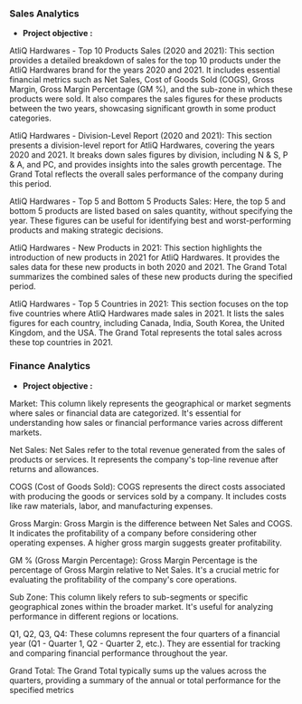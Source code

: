 
### Sales Analytics
- **Project objective :**
  
 AtliQ Hardwares - Top 10 Products Sales (2020 and 2021):
This section provides a detailed breakdown of sales for the top 10 products under the AtliQ Hardwares brand for the years 2020 and 2021. It includes essential financial metrics such as Net Sales, Cost of Goods Sold (COGS), Gross Margin, Gross Margin Percentage (GM %), and the sub-zone in which these products were sold. It also compares the sales figures for these products between the two years, showcasing significant growth in some product categories.

AtliQ Hardwares - Division-Level Report (2020 and 2021):
This section presents a division-level report for AtliQ Hardwares, covering the years 2020 and 2021. It breaks down sales figures by division, including N & S, P & A, and PC, and provides insights into the sales growth percentage. The Grand Total reflects the overall sales performance of the company during this period.

AtliQ Hardwares - Top 5 and Bottom 5 Products Sales:
Here, the top 5 and bottom 5 products are listed based on sales quantity, without specifying the year. These figures can be useful for identifying best and worst-performing products and making strategic decisions.

AtliQ Hardwares - New Products in 2021:
This section highlights the introduction of new products in 2021 for AtliQ Hardwares. It provides the sales data for these new products in both 2020 and 2021. The Grand Total summarizes the combined sales of these new products during the specified period.

AtliQ Hardwares - Top 5 Countries in 2021:
This section focuses on the top five countries where AtliQ Hardwares made sales in 2021. It lists the sales figures for each country, including Canada, India, South Korea, the United Kingdom, and the USA. The Grand Total represents the total sales across these top countries in 2021.

### Finance Analytics
- **Project objective :**
  
Market:
This column likely represents the geographical or market segments where sales or financial data are categorized. It's essential for understanding how sales or financial performance varies across different markets.

Net Sales:
Net Sales refer to the total revenue generated from the sales of products or services. It represents the company's top-line revenue after returns and allowances.

COGS (Cost of Goods Sold):
COGS represents the direct costs associated with producing the goods or services sold by a company. It includes costs like raw materials, labor, and manufacturing expenses.

Gross Margin:
Gross Margin is the difference between Net Sales and COGS. It indicates the profitability of a company before considering other operating expenses. A higher gross margin suggests greater profitability.

GM % (Gross Margin Percentage):
Gross Margin Percentage is the percentage of Gross Margin relative to Net Sales. It's a crucial metric for evaluating the profitability of the company's core operations.

Sub Zone:
This column likely refers to sub-segments or specific geographical zones within the broader market. It's useful for analyzing performance in different regions or locations.

Q1, Q2, Q3, Q4:
These columns represent the four quarters of a financial year (Q1 - Quarter 1, Q2 - Quarter 2, etc.). They are essential for tracking and comparing financial performance throughout the year.

Grand Total:
The Grand Total typically sums up the values across the quarters, providing a summary of the annual or total performance for the specified metrics
